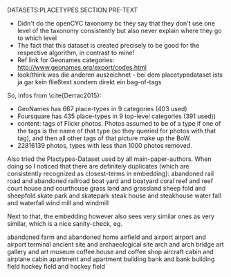 <!-- 
VON JOHANNES: 
"Wo geht mein Argument für diese subsection hin?!"
-> Nutzen das auch zum gucken ob wir fehler in der implentation haben, und wenn wir dann SIDDATA drauf schmeißen können wir sehen wie gut das performt und ob das aussagekräftig ist.

Der Train of thought ist sehr gut, ABER NICHT STIMMIG IN DIESER SECTION
=> workflow section!! (Oder direkt unter methods, ist eine sehr schöne überleitung dazu dann erstmal die datasets zu beschreiben und was die datasets aus der literatur ausmacht ==> Der einleitene Absatz von hier ist vollkommen valide dafür, kann ich stattdessen einfach in 3.0 packen

-->

DATASETS:PLACETYPES SECTION PRE-TEXT

* Didn't do the openCYC taxonomy bc they say that they don't use one level of the taxonomy consistently but also never explain where they go to which level
* The fact that this dataset is created precisely to be good for the respective algorithm, in contrast to mine!
* Ref link for Geonames categories: http://www.geonames.org/export/codes.html
* look/think was die anderen auszeichnet - bei dem placetypedataset ists ja gar kein fließtext sondern direkt ein bag-of-tags

So, infos from \cite{Derrac2015}:
* GeoNames has 667 place-types in 9 categories (403 used)
* Foursquare has 435 place-types in 9 top-level categories (391 used))
* content: tags of Flickr photos. Photos assumed to be of a type if one of the tags is the name of that type (so they queried for photos with that tag), and then all other tags of that picture make up the BoW.
* 22816139 photos, types with less than 1000 photos removed.



Also tried the Plactypes-Dataset used by all main-paper-authors. When doing so I noticed that there are definitely duplicates (which are consistently recognized as closest-terms in embedding):
  abandoned rail road and abandoned railroad
  boat yard and boatyard
  coral reef and reef
  court house and courthouse
  grass land and grassland
  sheep fold and sheepfold
  skate park and skatepark
  steak house and steakhouse
  water fall and waterfall
  wind mill and windmill

Next to that, the embedding however also sees very similar ones as very similar, which is a nice sanity-check, eg.

  abandoned farm and abandoned home
  airfield and airport
  airport and airport terminal
  ancient site and archaeological site
  arch and arch bridge
  art gallery and art museum
  coffee house and coffee shop
  aircraft cabin and airplane cabin
  apartment and apartment building
  bank and bank building
  field hockey field and hockey field

